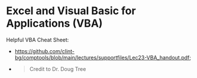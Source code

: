 # Excel and Visual Basic for Applications (VBA)
Helpful VBA Cheat Sheet: 
- https://github.com/clint-bg/comptools/blob/main/lectures/supportfiles/Lec23-VBA_handout.pdf; 
- > Credit to Dr. Doug Tree